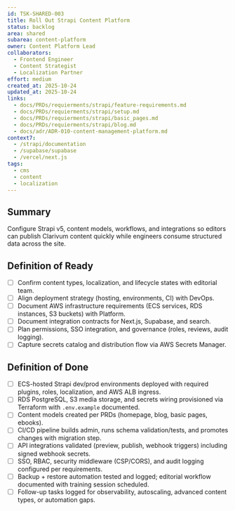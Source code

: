 ```yaml
---
id: TSK-SHARED-003
title: Roll Out Strapi Content Platform
status: backlog
area: shared
subarea: content-platform
owner: Content Platform Lead
collaborators:
  - Frontend Engineer
  - Content Strategist
  - Localization Partner
effort: medium
created_at: 2025-10-24
updated_at: 2025-10-24
links:
  - docs/PRDs/requierments/strapi/feature-requirements.md
  - docs/PRDs/requierments/strapi/setup.md
  - docs/PRDs/requierments/strapi/basic_pages.md
  - docs/PRDs/requierments/strapi/blog.md
  - docs/adr/ADR-010-content-management-platform.md
context7:
  - /strapi/documentation
  - /supabase/supabase
  - /vercel/next.js
tags:
  - cms
  - content
  - localization
---
```


## Summary
Configure Strapi v5, content models, workflows, and integrations so editors can publish Clarivum content quickly while engineers consume structured data across the site.

## Definition of Ready
- [ ] Confirm content types, localization, and lifecycle states with editorial team.
- [ ] Align deployment strategy (hosting, environments, CI) with DevOps.
- [ ] Document AWS infrastructure requirements (ECS services, RDS instances, S3 buckets) with Platform.
- [ ] Document integration contracts for Next.js, Supabase, and search.
- [ ] Plan permissions, SSO integration, and governance (roles, reviews, audit logging).
- [ ] Capture secrets catalog and distribution flow via AWS Secrets Manager.

## Definition of Done
- [ ] ECS-hosted Strapi dev/prod environments deployed with required plugins, roles, localization, and AWS ALB ingress.
- [ ] RDS PostgreSQL, S3 media storage, and secrets wiring provisioned via Terraform with `.env.example` documented.
- [ ] Content models created per PRDs (homepage, blog, basic pages, ebooks).
- [ ] CI/CD pipeline builds admin, runs schema validation/tests, and promotes changes with migration step.
- [ ] API integrations validated (preview, publish, webhook triggers) including signed webhook secrets.
- [ ] SSO, RBAC, security middleware (CSP/CORS), and audit logging configured per requirements.
- [ ] Backup + restore automation tested and logged; editorial workflow documented with training session scheduled.
- [ ] Follow-up tasks logged for observability, autoscaling, advanced content types, or automation gaps.
